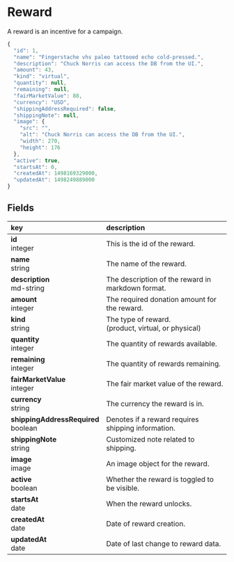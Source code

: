 # Reward

A reward is an incentive for a campaign.

```js
{
  "id": 1,
  "name": "Fingerstache vhs paleo tattooed echo cold-pressed.",
  "description": "Chuck Norris can access the DB from the UI.",
  "amount": 43,
  "kind": "virtual",
  "quantity": null,
  "remaining": null,
  "fairMarketValue": 88,
  "currency": "USD",
  "shippingAddressRequired": false,
  "shippingNote": null,
  "image": {
    "src": "",
    "alt": "Chuck Norris can access the DB from the UI.",
    "width": 270,
    "height": 176
  },
  "active": true,
  "startsAt": 0,
  "createdAt": 1498169329000,
  "updatedAt": 1498249889000
}
```

## Fields

|key|description|
|:---|:---|
|**id**<br>integer| This is the id of the reward.
|**name**<br>string| The name of the reward.
|**description**<br>md-string| The description of the reward in markdown format.
|**amount**<br>integer| The required donation amount for the reward.
|**kind**<br>string| The type of reward. <br> (product, virtual, or physical)
|**quantity**<br>integer| The quantity of rewards available.
|**remaining**<br>integer| The quantity of rewards remaining.
|**fairMarketValue**<br>integer| The fair market value of the reward.
|**currency**<br>string| The currency the reward is in.
|**shippingAddressRequired**<br>boolean| Denotes if a reward requires shipping information.
|**shippingNote**<br>string| Customized note related to shipping.
|**image**<br>image| An image object for the reward.
|**active**<br>boolean| Whether the reward is toggled to be visible.
|**startsAt**<br>date| When the reward unlocks.
|**createdAt**<br>date| Date of reward creation.
|**updatedAt**<br>date| Date of last change to reward data.
